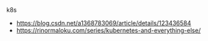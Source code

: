 k8s

- https://blog.csdn.net/a1368783069/article/details/123436584
- https://rinormaloku.com/series/kubernetes-and-everything-else/
